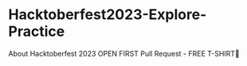 # Hacktoberfest2023-Explore-Practice
About Hacktoberfest 2023 OPEN FIRST Pull Request - FREE T-SHIRT🎉
